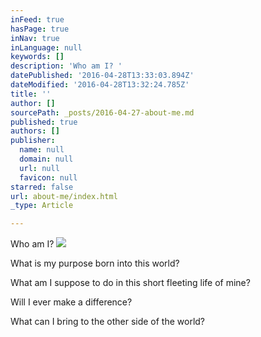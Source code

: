 ```yaml
---
inFeed: true
hasPage: true
inNav: true
inLanguage: null
keywords: []
description: 'Who am I? '
datePublished: '2016-04-28T13:33:03.894Z'
dateModified: '2016-04-28T13:32:24.785Z'
title: ''
author: []
sourcePath: _posts/2016-04-27-about-me.md
published: true
authors: []
publisher:
  name: null
  domain: null
  url: null
  favicon: null
starred: false
url: about-me/index.html
_type: Article

---
```

Who am I? ![](https://the-grid-user-content.s3-us-west-2.amazonaws.com/70f99c7a-1297-4c4a-a83f-64e032d5a59b.jpg)

What is my purpose born into this world?

What am I suppose to do in this short fleeting life of mine?

Will I ever make a difference?

What can I bring to the other side of the world?